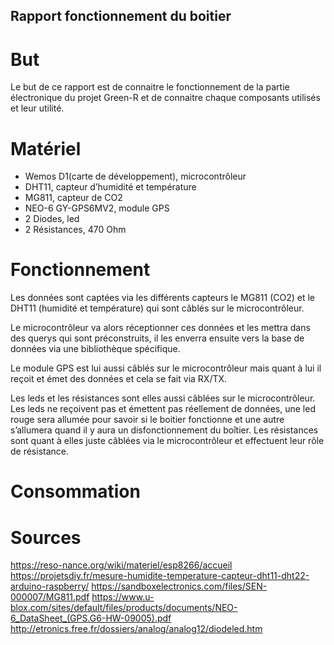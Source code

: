 ## Rapport fonctionnement du boitier

# But 
Le but de ce rapport est de connaitre le fonctionnement de la partie électronique du projet Green-R et de connaitre chaque composants utilisés et leur utilité. 
# Matériel 
-	Wemos D1(carte de développement), microcontrôleur 
-	DHT11, capteur d’humidité et température
-	MG811, capteur de CO2
-	NEO-6 GY-GPS6MV2, module GPS
-	2 Diodes, led
-	2 Résistances, 470 Ohm
# Fonctionnement
Les données sont captées via les différents capteurs le MG811 (CO2) et le DHT11 (humidité et température) qui sont câblés sur le microcontrôleur. 

Le microcontrôleur va alors réceptionner ces données et les mettra dans des querys qui sont préconstruits, il les enverra ensuite vers la base de données via une bibliothèque spécifique. 

Le module GPS est lui aussi câblés sur le microcontrôleur mais quant à lui il reçoit et émet des données et cela se fait via RX/TX. 

Les leds et les résistances sont elles aussi câblées sur le microcontrôleur. Les leds ne reçoivent pas et émettent pas réellement de données, une led rouge sera allumée pour savoir si le boitier fonctionne et une autre s’allumera quand il y aura un disfonctionnement du boîtier. Les résistances sont quant à elles juste câblées via le microcontrôleur et effectuent leur rôle de résistance. 
# Consommation 

# Sources
https://reso-nance.org/wiki/materiel/esp8266/accueil
https://projetsdiy.fr/mesure-humidite-temperature-capteur-dht11-dht22-arduino-raspberry/
https://sandboxelectronics.com/files/SEN-000007/MG811.pdf
https://www.u-blox.com/sites/default/files/products/documents/NEO-6_DataSheet_(GPS.G6-HW-09005).pdf
http://etronics.free.fr/dossiers/analog/analog12/diodeled.htm

